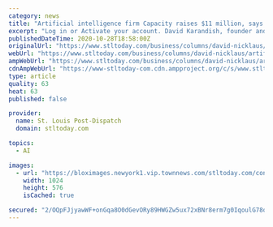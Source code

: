 ```yaml
---
category: news
title: "Artificial intelligence firm Capacity raises $11 million, says revenue tripled this year"
excerpt: "Log in or Activate your account. David Karandish, founder and chief executive of artificial intelligence company Jane.ai. David Nicklaus is a business columnist for the St. Louis Post-Dispatch. {{description}} Email notifications are only sent once a day ..."
publishedDateTime: 2020-10-28T18:58:00Z
originalUrl: "https://www.stltoday.com/business/columns/david-nicklaus/artificial-intelligence-firm-capacity-raises-11-million-says-revenue-tripled-this-year/article_0f2b1ac2-f7be-54ec-aeb7-34a38d5a928a.html"
webUrl: "https://www.stltoday.com/business/columns/david-nicklaus/artificial-intelligence-firm-capacity-raises-11-million-says-revenue-tripled-this-year/article_0f2b1ac2-f7be-54ec-aeb7-34a38d5a928a.html"
ampWebUrl: "https://www.stltoday.com/business/columns/david-nicklaus/artificial-intelligence-firm-capacity-raises-11-million-says-revenue-tripled-this-year/article_0f2b1ac2-f7be-54ec-aeb7-34a38d5a928a.amp.html"
cdnAmpWebUrl: "https://www-stltoday-com.cdn.ampproject.org/c/s/www.stltoday.com/business/columns/david-nicklaus/artificial-intelligence-firm-capacity-raises-11-million-says-revenue-tripled-this-year/article_0f2b1ac2-f7be-54ec-aeb7-34a38d5a928a.amp.html"
type: article
quality: 63
heat: 63
published: false

provider:
  name: St. Louis Post-Dispatch
  domain: stltoday.com

topics:
  - AI

images:
  - url: "https://bloximages.newyork1.vip.townnews.com/stltoday.com/content/tncms/assets/v3/editorial/b/99/b99e8a5f-2800-5d1c-a427-9029fbb1b1f2/5f99a5370a81d.image.jpg?crop=1265%2C712%2C18%2C188&resize=1024%2C576&order=crop%2Cresize"
    width: 1024
    height: 576
    isCached: true

secured: "2/OQpFJjyawWF+onGqa8O0dGevORy89HWGZw5ux72xBNr8erm7g0IqoulG78qw7ETXnx9zEleeE5SpmRPzl6PvlTUE/RaLxT5yqRwmumAHLJTFIt16642XyagmEE+Fz63n+UGQWZmZDCR6MX926idvR0GeWsg2PlYOgKi3JzsvgONgmBA4J+gkmINcdjUuHYGDmnalzZsdmqk086VOr93gW6Uwr3OJe47YuxOSszr4f/FyzCJqAbxpQAd1ryskurFF67JSq8gQrMRQhMlSNuCReXWKhrs3edImBOqvpkPzN6Q0eeBvVKMejhPoVzSe2pLMv2A9c/zoYQCOEXQ6F4c7xkav2ftrGm/bhG0oAkmiA=;iI8W+2vyl8dV36SMMGkTHg=="
---
```


